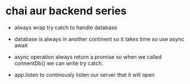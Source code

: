 # chai aur backend series

- always wrap try catch to handle database
- database is always in another continent so it takes time so use async await

- async operation always return a promise so when we called connentDb() we can write try catch.

- app.listen to continously listen our server that it will open
